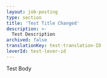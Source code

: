 ```yaml
---
layout: job-posting
type: section
title: 'Test Title Changed'
description: >-
  Test Description
archived: false
translationKey: test-translation-ID
leverId: test-lever-id
---
```


Test Body
